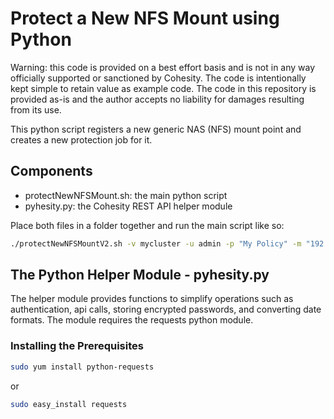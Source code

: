 # Protect a New NFS Mount using Python

Warning: this code is provided on a best effort basis and is not in any way officially supported or sanctioned by Cohesity. The code is intentionally kept simple to retain value as example code. The code in this repository is provided as-is and the author accepts no liability for damages resulting from its use.

This python script registers a new generic NAS (NFS) mount point and creates a new protection job for it. 

## Components

* protectNewNFSMount.sh: the main python script
* pyhesity.py: the Cohesity REST API helper module

Place both files in a folder together and run the main script like so:
```bash
./protectNewNFSMountV2.sh -v mycluster -u admin -p "My Policy" -m "192.168.1.14:/var/nfs2"
```

## The Python Helper Module - pyhesity.py
The helper module provides functions to simplify operations such as authentication, api calls, storing encrypted passwords, and converting date formats. The module requires the requests python module.

### Installing the Prerequisites
```bash
sudo yum install python-requests
```
or

```bash
sudo easy_install requests
```
